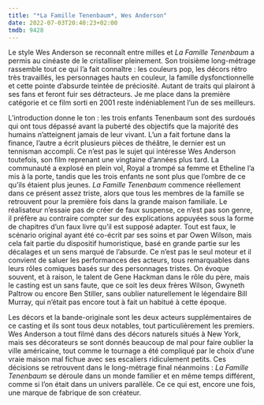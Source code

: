 ```yaml
---
title: "*La Famille Tenenbaum*, Wes Anderson"
date: 2022-07-03T20:40:23+02:00
tmdb: 9428 
---
```


Le style Wes Anderson se reconnaît entre milles et *La Famille Tenenbaum* a permis au cinéaste de le cristalliser pleinement. Son troisième long-métrage rassemble tout ce qui l’a fait connaître : les couleurs pop, les décors rétro très travaillés, les personnages hauts en couleur, la famille dysfonctionnelle et cette pointe d’absurde teintée de préciosité. Autant de traits qui plairont à ses fans et feront fuir ses détracteurs. Je me place dans la première catégorie et ce film sorti en 2001 reste indéniablement l’un de ses meilleurs.

L’introduction donne le ton : les trois enfants Tenenbaum sont des surdoués qui ont tous dépassé avant la puberté des objectifs que la majorité des humains n’atteignent jamais de leur vivant. L’un a fait fortune dans la finance, l’autre a écrit plusieurs pièces de théâtre, le dernier est un tennisman accompli. Ce n’est pas le sujet qui intéresse Wes Anderson toutefois, son film reprenant une vingtaine d’années plus tard. La communauté a explosé en plein vol, Royal a trompé sa femme et Etheline l’a mis à la porte, tandis que les trois enfants ne sont plus que l’ombre de ce qu’ils étaient plus jeunes. *La Famille Tenenbaum* commence réellement dans ce présent assez triste, alors que tous les membres de la famille se retrouvent pour la première fois dans la grande maison familiale. Le réalisateur n’essaie pas de créer de faux suspense, ce n’est pas son genre, il préfère au contraire compter sur des explications appuyées sous la forme de chapitres d’un faux livre qu’il est supposé adapter. Tout est faux, le scénario original ayant été co-écrit par ses soins et par Owen Wilson, mais cela fait partie du dispositif humoristique, basé en grande partie sur les décalages et un sens marqué de l’absurde. Ce n’est pas le seul moteur et il convient de saluer les performances des acteurs, tous remarquables dans leurs rôles comiques basés sur des personnages tristes. On évoque souvent, et à raison, le talent de Gene Hackman dans le rôle du père, mais le casting est un sans faute, que ce soit les deux frères Wilson, Gwyneth Paltrow ou encore Ben Stiller, sans oublier naturellement le légendaire Bill Murray, qui n’était pas encore tout à fait un habitué à cette époque. 

Les décors et la bande-originale sont les deux acteurs supplémentaires de ce casting et ils sont tous deux notables, tout particulièrement les premiers. Wes Anderson a tout filmé dans des décors naturels situés à New York, mais ses décorateurs se sont donnés beaucoup de mal pour faire oublier la ville américaine, tout comme le tournage a été compliqué par le choix d’une vraie maison mal fichue avec ses escaliers ridiculement petits. Ces décisions se retrouvent dans le long-métrage final néanmoins : *La Famille Tenenbaum* se déroule dans un monde familier et en même temps différent, comme si l’on était dans un univers parallèle. Ce ce qui est, encore une fois, une marque de fabrique de son créateur. 
